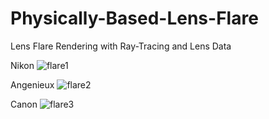 # Physically-Based-Lens-Flare
Lens Flare Rendering with Ray-Tracing and Lens Data

Nikon
![flare1](https://user-images.githubusercontent.com/65929274/147655774-db4b6e69-f62e-4125-8450-0f19dfd08407.gif)

Angenieux
![flare2](https://user-images.githubusercontent.com/65929274/147655826-940d7d5e-9f33-4686-b129-73754c28b5ab.gif)

Canon
![flare3](https://user-images.githubusercontent.com/65929274/147655981-d8a41630-9548-4dc1-bee4-f90a21b1f370.gif)